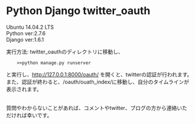 # Python Django twitter_oauth 
Ubuntu 14.04.2 LTS<br>
Python ver:2.7.6<br>
Django ver:1.6.1<br>

実行方法:
      twitter_oauthのディレクトリに移動し、<br>
      
        >>python manage.py runserver
        
  と実行し、http://127.0.0.1:8000/oauth/ を開くと、twitterの認証が行われます。<br>
  また、認証が終わると、/oauth/ouath_index/に移動し、自分のタイムラインが表示されます。<br><br>
        
  質問やわからないことがあれば、コメントやtwitter、ブログの方から連絡いただければ幸いです。
